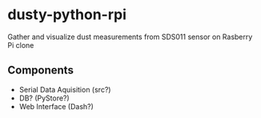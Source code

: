 # dusty-python-rpi
Gather and visualize dust measurements from SDS011 sensor on Rasberry Pi clone

## Components
 - Serial Data Aquisition (src?)
 - DB? (PyStore?)
 - Web Interface (Dash?)
